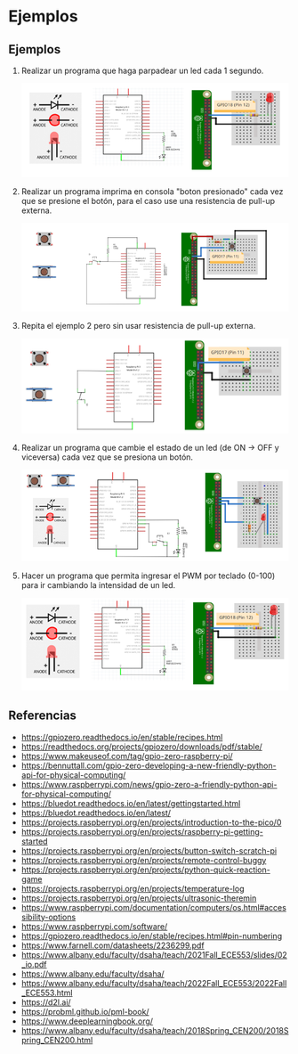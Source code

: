 # Ejemplos


## Ejemplos

1. Realizar un programa que haga parpadear un led cada 1 segundo. 
   
   <p align = "center">
   <img src = "example1_gpio.png">
   </p>

2. Realizar un programa imprima en consola "boton presionado" cada vez que se presione el botón, para el caso use una resistencia de pull-up externa. 
   
   <p align = "center">
   <img src = "example2_gpio.png">
   </p>

3. Repita el ejemplo 2 pero sin usar resistencia de pull-up externa.
   
   <p align = "center">
   <img src = "example3_gpio.png">
   </p>

4. Realizar un programa que cambie el estado de un led (de ON → OFF y viceversa) cada vez que se presiona un botón. 
   
   <p align = "center">
   <img src = "example4_gpio.png">
   </p>

5. Hacer un programa que permita ingresar el PWM por teclado (0-100) para ir cambiando la intensidad de un led.

   <p align = "center">
   <img src = "example5_gpio.png">
   </p> 

## Referencias

* https://gpiozero.readthedocs.io/en/stable/recipes.html
* https://readthedocs.org/projects/gpiozero/downloads/pdf/stable/
* https://www.makeuseof.com/tag/gpio-zero-raspberry-pi/
* https://bennuttall.com/gpio-zero-developing-a-new-friendly-python-api-for-physical-computing/
* https://www.raspberrypi.com/news/gpio-zero-a-friendly-python-api-for-physical-computing/
* https://bluedot.readthedocs.io/en/latest/gettingstarted.html
* https://bluedot.readthedocs.io/en/latest/
* https://projects.raspberrypi.org/en/projects/introduction-to-the-pico/0
* https://projects.raspberrypi.org/en/projects/raspberry-pi-getting-started
* https://projects.raspberrypi.org/en/projects/button-switch-scratch-pi
* https://projects.raspberrypi.org/en/projects/remote-control-buggy
* https://projects.raspberrypi.org/en/projects/python-quick-reaction-game
* https://projects.raspberrypi.org/en/projects/temperature-log
* https://projects.raspberrypi.org/en/projects/ultrasonic-theremin
* https://www.raspberrypi.com/documentation/computers/os.html#accessibility-options
* https://www.raspberrypi.com/software/
* https://gpiozero.readthedocs.io/en/stable/recipes.html#pin-numbering
* https://www.farnell.com/datasheets/2236299.pdf
* https://www.albany.edu/faculty/dsaha/teach/2021Fall_ECE553/slides/02_io.pdf
* https://www.albany.edu/faculty/dsaha/
* https://www.albany.edu/faculty/dsaha/teach/2022Fall_ECE553/2022Fall_ECE553.html
* https://d2l.ai/
* https://probml.github.io/pml-book/
* https://www.deeplearningbook.org/
* https://www.albany.edu/faculty/dsaha/teach/2018Spring_CEN200/2018Spring_CEN200.html